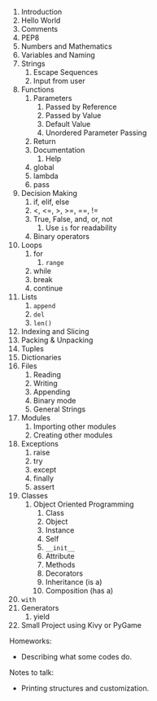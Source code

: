 1. Introduction
2. Hello World
3. Comments
4. PEP8
5. Numbers and Mathematics
6. Variables and Naming
7. Strings
    1. Escape Sequences
    2. Input from user
8. Functions
    1. Parameters
        1. Passed by Reference
        2. Passed by Value
        3. Default Value
        4. Unordered Parameter Passing
    2. Return
    3. Documentation
        1. Help
    4. global
    5. lambda
    6. pass
9. Decision Making
    1. if, elif, else
    2. <, <=, >, >=, ==, !=
    2. True, False, and, or, not
        1. Use `is` for readability
    3. Binary operators
10. Loops
    1. for
        1. `range`
    2. while
    3. break
    4. continue
11. Lists
    1. `append`
    2. `del`
    3. `len()`
12. Indexing and Slicing
10. Packing & Unpacking
12. Tuples
13. Dictionaries
9. Files
    1. Reading
    2. Writing
    3. Appending
    4. Binary mode
    5. General Strings
10. Modules
    1. Importing other modules
    2. Creating other modules
10. Exceptions
    1. raise
    1. try
    1. except
    1. finally
    4. assert
11. Classes
    1. Object Oriented Programming
        1. Class
        2. Object
        3. Instance
        4. Self
        5. `__init__`
        6. Attribute
        7. Methods
        8. Decorators
        1. Inheritance (is a)
        2. Composition (has a)
11. `with`
12. Generators
    1. yield
12. Small Project using Kivy or PyGame

Homeworks:
* Describing what some codes do.

Notes to talk:
* Printing structures and customization.
